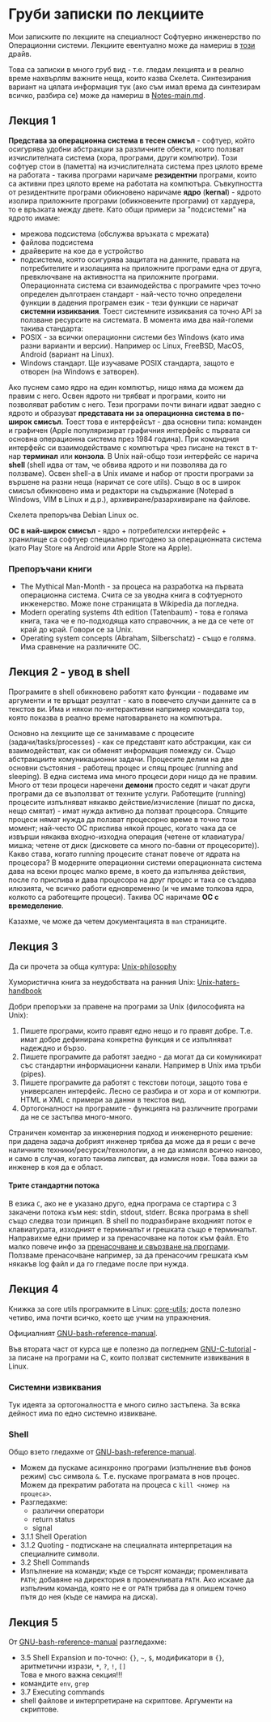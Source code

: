 # Груби записки по лекциите

Мои записките по лекциите на специалност Софтуерно инженерство по Операционни системи. Лекциите евентуално може да намериш в [този][OS-SI-lectures] драйв.

Това са записки в много груб вид - т.е. гледам лекцията и в реално време нахвърлям важните неща, които казва Скелета. Синтезирания вариант на цялата информация тук (ако съм имал врема да синтезирам всичко, разбира се) може да намериш в [Notes-main.md].

## Лекция 1

**Представа за операционна система в тесен смисъл** - софтуер, който осигурява удобни абстракции за различните обекти, които ползват изчислителната система (хора, програми, други компютри). Този софтуер стои в (паметта) на изчислителната 
система през цялото време на работата - такива програми наричаме **резидентни** програми, които са активни през цялото време на работата на компютъра. Съвкупността от резидентните програми обикновено наричаме **ядро** (**kernal**) - ядрото изолира приложните програми (обикновените програми) от хардуера, то е връзката между двете. Като общи примери за "подсистеми" на ядрото имаме:
- мрежова подсистема (обслужва връзката с мрежата)
- файлова подсистема
- драйверите на кое да е устройство
- подсистема, която осигурява защитата на данните, правата на потребителите и изолацията на приложните програми една от друга, превключване на активността на приложните програми.
Операционната система си взаимодейства с програмите чрез точно определен дълготраен стандарт - най-често точно определени функции в дадения програмен език - тези функции се наричат **системни извиквания**. Тоест системните извиквания са точно API за ползване ресурсите на системата. В момента има два най-големи такива стандарта:
- POSIX - за всички операционни системи без Windows (като има разни варианти и версии). Например ос Linux, FreeBSD, MacOS, Android (вариант на Linux).
- Windows стандарт.
Ще изучаваме POSIX стандарта, защото е отворен (на Windows е затворен).

Ако пуснем само ядро на един компютър, нищо няма да можем да правим с него. Освен ядрото ни трябват и програми, които ни позволяват работим с него. Тези програми почти винаги идват заедно с ядрото и образуват **представата ни за операционна система в по-широк смисъл**. Тоест това е интерфейсът - два основни типа: команден и графичен (Apple популяризират графичния интерфейс с първата си основна операционна система през 1984 година). При командния интерфейс си взаимодействаме с компютъра чрез писане на текст в т-нар **терминал** или **конзола**. В Unix най-общо този интерфейс се нарича **shell** (shell идва от там, че обвива ядрото и ни позволява да го ползваме). Освен shell-а в Unix имаме и набор от прости програми за вършене на разни неща (наричат се core utils). Също в ос в широк смисъл обикновено има и редактори на съдържание (Notepad в Windows, VIM в Linux и д.р.), архивиране/разархивиране на файлове.

Скелета препоръчва Debian Linux ос.

**ОС в най-широк смисъл** - ядро + потребителски интерфейс + хранилище са софтуер специално пригодено за операционната система (като Play Store на Android или Apple Store на Apple). 

### Препоръчани книги

- The Mythical Man-Month - за процеса на разработка на първата операционна система. Счита се за уводна книга в софтуерното инженерство. Може поне страницата в Wikipedia да погледна.
- Modern operating systems 4th edition (Tatenbaum) - това е голяма книга, така че е по-подходяща като справочник, а не да се чете от край до край. Говори се за Unix.
- Operating system concepts (Abraham, Silberschatz) - също е голяма. Има сравнение на различните ОС.

## Лекция 2 - увод в shell

Програмите в shell обикновено работят като функции - подаваме им аргументи и те връщат резултат - като в повечето случаи данните са в текстов ви. Има и някои по-интерактивни например командата `top`, която показва в реално време натоварването на компютъра.

Основно на лекциите ще се занимаваме с процесите (задачи/tasks/processes) - как се представят като абстракции, как си взаимодействат, как си обменят информация помежду си. Също абстракциите комуникационни задачи. Процесите делим на две основни състояния - работещ процес и спящ процес (running and sleeping). В една система има много процеси дори нищо да не правим. Много от тези процеси наречени **демони** просто седят и чакат други програми да се възползват от техните услуги.
Работещите (running) процесите изпълняват някакво действие/изчисление (пишат по диска, нещо смятат) - имат нужда активно да ползват процесора. Спящите процеси нямат нужда да ползват процесорно време в точно този момент; най-често ОС приспива някой процес, когато чака да се извърши някаква входно-изходна операция (четене от клавиатура/мишка; четене от диск (дисковете са много по-бавни от процесорите)). Какво става, когато running процесите станат повече от ядрата на процесора? В модерните операционни системи операционната система дава на всеки процес малко време, в което да изпълнява действия, после го приспива и дава процесора на друг процес и така се създава илюзията, че всичко работи едновременно (и че имаме толкова ядра, колкото са работещите процеси). Такива ОС наричаме **ОС с времеделение**.

Казахме, че може да четем документацията в `man` страниците.

## Лекция 3

Да си прочета за обща култура: [Unix-philosophy]

Хумористична книга за неудобствата на ранния Unix: [Unix-haters-handbook]

Добри препоръки за правене на програми за Unix (философията на Unix):
1. Пишете програми, които правят едно нещо и го правят добре. Т.е. имат добре дефинирана конкретна функция и се изпълняват надеждно и бързо.
2. Пишете програмите да работят заедно - да могат да си комуникират със стандартни информационни канали. Например в Unix има тръби (pipes).
3. Пишете програмите да работят с текстови потоци, защото това е универсален интерфейс. Лесно се разбира и от хора и от компютри. HTML и XML с примери за данни в текстов вид.
4. Ортогоналност на програмите - функцията на различните програми да не се застъпва много-много.

Страничен коментар за инженерния подход и инженерното решение: при дадена задача добрият инженер трябва да може да я реши с вече наличните техники/ресурси/технологии, а не да измисля всичко наново, и само в случая, когато такива липсват, да измисля нови. Това важи за инженер в коя да е област.

#### Трите стандартни потока

В езика `C`, ако не е указано друго, една програма се стартира с 3 закачени потока към нея: stdin, stdout, stderr. Всяка програма в shell също следва този принцип. В shell по подразбиране входният поток е клавиатурата, изходният е терминалът и грешката също е терминалът. Направихме едни пример и за пренасочване на поток към файл. Ето малко повече инфо за [пренасочване и свързване на програми][IO-redirection-and-pipes]. Ползваме пренасочване например, за да пренасочим грешката към някакъв log файл и да го гледаме после при нужда.

## Лекция 4

Книжка за core utils програмките в Linux: [core-utils]; доста полезно четиво, има почти всичко, което ще учим на упражнения.

Официалният [GNU-bash-reference-manual].

Във втората част от курса ще е полезно да погледнем [GNU-C-tutorial] - за писане на програми на C, които ползват системните извиквания в Linux.

### Системни извиквания

Тук идеята за ортогоналността е много силно застъпена. За всяка дейност има по едно системно извикване.

### Shell

Общо взето гледахме от [GNU-bash-reference-manual].
- Можем да пускаме асинхронно програми (изпълнение във фонов режим) със символа `&`. Т.е. пускаме програмата в нов процес. Можем да прекратим работата на процеса с `kill <номер на процеса>`.
- Разгледахме:
  - различни оператори
  - return status
  - signal
- 3.1.1 Shell Operation
- 3.1.2 Quoting - подтискане на специалната интерпретация на специалните символи.
- 3.2 Shell Commands
- Изпълнение на команди; къде се търсят команди; променливата `PATH`; добавяне на директория в променливата `PATH`. Ако искаме да изпълним команда, която не е от `PATH` трябва да я опишем точно пътя до нея (къде се намира на диска).


## Лекция 5

От [GNU-bash-reference-manual] разгледахме:
- 3.5 Shell Expansion и по-точно: `{}`, `~`, `$`, модификатори в `{}`, аритметични изрази, `*`, `?`, `!`, `[]`  
  Това е много важна секция!!!
- командите `env`, `grep`
- 3.7 Executing commands
- shell файлове и интерпретиране на скриптове. Аргументи на скриптове. 



[core-utils]: https://skelet.ludost.net/OS/misc/GNU_tutorials/coreutils.pdf "Често ползвани shell функции."

[GNU-bash-reference-manual]: https://skelet.ludost.net/OS/misc/GNU_tutorials/bashref.pdf

[GNU-C-tutorial]: https://skelet.ludost.net/OS/misc/GNU_tutorials/GNU_c_tutorial.pdf "Хубав учебник за C частта от курса."

[IO-redirection-and-pipes]: https://homepages.uc.edu/~thomam/Intro_Unix_Text/IO_Redir_Pipes.html

[Notes-main.md]: Notes-main.md "Синтезираните записки от тези лекции."

[OS-SI-lectures]: https://drive.google.com/drive/folders/1YQbwXD-a46O_KBw0x5lYRdcSVXiKeBch

[Unix-haters-handbook]: ../Учебници%20и%20материали/The%20Unix-haters%20Handbook.pdf "Хумористично четиво."

[Unix-philosophy]: https://en.wikipedia.org/wiki/Unix_philosophy